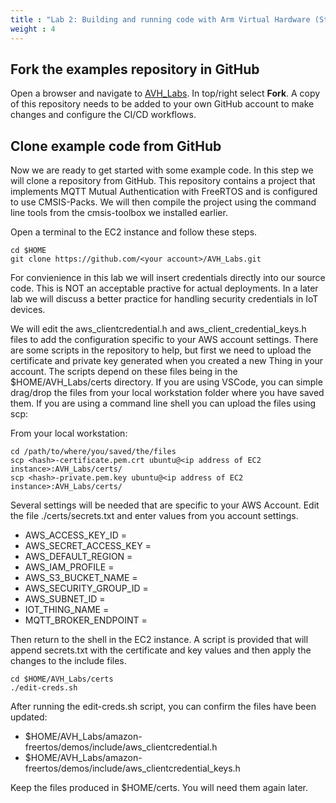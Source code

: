 ```yaml
---
title : "Lab 2: Building and running code with Arm Virtual Hardware (Step 4)"
weight : 4
---
```


## Fork the examples repository in GitHub

Open a browser and navigate to [AVH_Labs](https://github.com/ConstantlySorrowful/AVH_Labs). In top/right select **Fork**. A copy of this repository needs to be added to your own GitHub account to make changes and configure the CI/CD workflows.

## Clone example code from GitHub

Now we are ready to get started with some example code. In this step we will clone a repository from GitHub. This repository contains a project that implements MQTT Mutual Authentication with FreeRTOS and is configured to use CMSIS-Packs. We will then compile the project using the command line tools from the cmsis-toolbox we installed earlier.


Open a terminal to the EC2 instance and follow these steps.

```
cd $HOME
git clone https://github.com/<your account>/AVH_Labs.git
```
For convienience in this lab we will insert credentials directly into our source code. This is NOT an acceptable practive for actual deployments. In a later lab we will discuss a better practice for handling security credentials in IoT devices. 

We will edit the aws_clientcredential.h and aws_client_credential_keys.h files to add the configuration specific to your AWS account settings. There are some scripts in the repository to help, but first we need to upload the certificate and private key generated when you created a new Thing in your account. The scripts depend on these files being in the $HOME/AVH_Labs/certs directory. If you are using VSCode, you can simple drag/drop the files from your local workstation folder where you have saved them. If you are using a command line shell you can upload the files using scp:

From your local workstation:

```
cd /path/to/where/you/saved/the/files
scp <hash>-certificate.pem.crt ubuntu@<ip address of EC2 instance>:AVH_Labs/certs/
scp <hash>-private.pem.key ubuntu@<ip address of EC2 instance>:AVH_Labs/certs/
```

Several settings will be needed that are specific to your AWS Account. Edit the file ./certs/secrets.txt and enter values from you account settings.

- AWS_ACCESS_KEY_ID = 
- AWS_SECRET_ACCESS_KEY = 
- AWS_DEFAULT_REGION = 
- AWS_IAM_PROFILE = 
- AWS_S3_BUCKET_NAME = 
- AWS_SECURITY_GROUP_ID = 
- AWS_SUBNET_ID = 
- IOT_THING_NAME = 
- MQTT_BROKER_ENDPOINT = 

Then return to the shell in the EC2 instance. A script is provided that will append secrets.txt with the certificate and key values and then apply the changes to the include files.

```
cd $HOME/AVH_Labs/certs
./edit-creds.sh
```

After running the edit-creds.sh script, you can confirm the files have been updated:

- $HOME/AVH_Labs/amazon-freertos/demos/include/aws_clientcredential.h
- $HOME/AVH_Labs/amazon-freertos/demos/include/aws_clientcredential_keys.h

Keep the files produced in $HOME/certs. You will need them again later.
